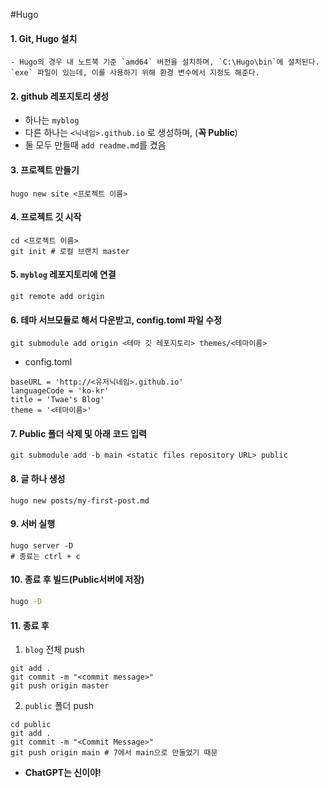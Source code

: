 #Hugo

#### 1. Git, Hugo 설치
	- Hugo의 경우 내 노트북 기준 `amd64` 버전을 설치하며, `C:\Hugo\bin`에 설치된다. `exe` 파일이 있는데, 이를 사용하기 위해 환경 변수에서 지정도 해준다.

#### 2. github 레포지토리 생성
- 하나는 `myblog`
- 다른 하나는 `<닉네임>.github.io` 로 생성하며, (**꼭 Public**)
- 둘 모두 만들때 `add readme.md`를 켰음

#### 3. 프로젝트 만들기
```shell
hugo new site <프로젝트 이름>
```

#### 4. 프로젝트 깃 시작
```shell
cd <프로젝트 이름>
git init # 로컬 브랜치 master
```

#### 5. `myblog` 레포지토리에 연결
```shell
git remote add origin 
```

#### 6. 테마 서브모듈로 해서 다운받고, config.toml 파일 수정
```shell
git submodule add origin <테마 깃 레포지토리> themes/<테마이름>
```
- config.toml
```
baseURL = 'http://<유저닉네임>.github.io'
languageCode = 'ko-kr'
title = 'Twae's Blog'
theme = '<테마이름>'
```

#### 7. Public 폴더 삭제 및 아래 코드 입력
```shell
git submodule add -b main <static files repository URL> public
```

#### 8. 글 하나 생성
```shell
hugo new posts/my-first-post.md
```

#### 9. 서버 실행
```shell
hugo server -D
# 종료는 ctrl + c
```

#### 10. 종료 후 빌드(Public서버에 저장)
```sh
hugo -D
```

#### 11. 종료 후
1. `blog` 전체 push
```shell
git add .
git commit -m "<commit message>"
git push origin master
```

2. `public` 폴더 push
```shell
cd public
git add .
git commit -m "<Commit Message>"
git push origin main # 7에서 main으로 만들었기 때문
```


- **ChatGPT는 신이야!**